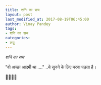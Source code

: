 ```yaml
---
title: शनि का सच
layout: post
last_modified_at: 2017-08-19T06:45:00
author: Vinay Pandey
tags:
- शनि का सच
categories:
- लघु
---
```

*शनि का सच*

"वो अच्छा आदमी था ...."
..ये सुनने के लिए मरना पड़ता है। 

🙏🌷🌷🙏


